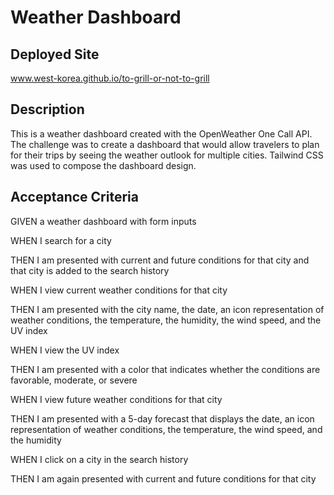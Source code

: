 # Weather Dashboard

## Deployed Site
www.west-korea.github.io/to-grill-or-not-to-grill

## Description
This is a weather dashboard created with the OpenWeather One Call API.  The challenge was to create a dashboard that would allow travelers to plan for their trips by seeing the weather outlook for multiple cities.  Tailwind CSS was used to compose the dashboard design.

## Acceptance Criteria
GIVEN a weather dashboard with form inputs

WHEN I search for a city

THEN I am presented with current and future conditions for that city and that city is added to the search history

WHEN I view current weather conditions for that city

THEN I am presented with the city name, the date, an icon representation of weather conditions, the temperature, the humidity, the wind speed, and the UV index

WHEN I view the UV index

THEN I am presented with a color that indicates whether the conditions are favorable, moderate, or severe

WHEN I view future weather conditions for that city

THEN I am presented with a 5-day forecast that displays the date, an icon representation of weather conditions, the temperature, the wind speed, and the humidity

WHEN I click on a city in the search history

THEN I am again presented with current and future conditions for that city